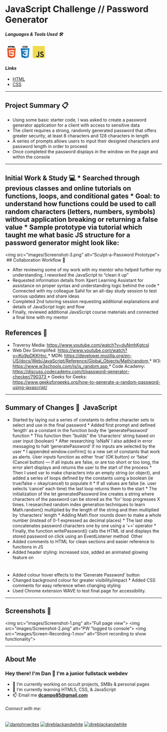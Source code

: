 # JavaScript Challenge // Password Generator

##### _Languages & Tools Used_ 🛠
<p align="left">
<img src="https://raw.githubusercontent.com/devicons/devicon/master/icons/html5/html5-original-wordmark.svg" alt="html5" width="40" height="40"/>
<img src="https://raw.githubusercontent.com/devicons/devicon/master/icons/css3/css3-original-wordmark.svg" alt="css3" width="40" height="40"/>
<a href="https://developer.mozilla.org/en-US/docs/Web/JavaScript" target="_blank" rel="noreferrer"> <img src="https://raw.githubusercontent.com/devicons/devicon/master/icons/javascript/javascript-original.svg" alt="javascript" width="40" height="40"/> </a>  
</p>

#### _Links_
* <a href="https://github.com/F3N215/Portfolio-Challenge/blob/main/index.html">HTML</a>
* <a href="https://github.com/F3N215/Portfolio-Challenge/blob/main/assets/css/style.css">CSS</a>

-----
## Project Summary 📋
* Using some basic starter code, I was asked to create a password generator application for a client with access to sensitive data 
* The client requires a strong, randomly generated password that offers greater security, at least 8 characters and 128 characters in length 
* A series of prompts allows users to input their designed characters and password length in order to proceed
* Once completed the password displays in the window on the page and within the console
-----
## Initial Work & Study 💻 * Searched through previous classes and online tutorials on functions, loops, and conditional gates * Goal: to understand how functions could be used to call random characters (letters, numbers, symbols) without application breaking or returning a false value * Sample prototype via tutorial which taught me what basic JS structure for a password generator might look like:

<img src="images/Screenshot-3.png" alt=“Sculpt-a-Password Prototype”>
 ## Collaboration Workflow 🦾
* After reviewing some of my work with my mentor who helped further my understanding, I reworked the JavaScript to “clean it up”
* Requested information details from Xpert Learning Assistant for assistance on proper syntax and understanding logic behind the code * Connected with my colleague Sahil for an all-day study session to test various updates and share ideas
* Completed 2nd tutoring session requesting additional explanations and details of JavaScript logic and flow
* Finally, reviewed additional JavaScript course materials and connected a final time with my mentor

## References 📔
* Traversy Media: https://www.youtube.com/watch?v=duNmhKgtcsI 
* Web Dev Simmplifed: https://www.youtube.com/watch?v=iKo9pDKKHnc * MDN: https://developer.mozilla.org/en-US/docs/Web/JavaScript/Reference/Global_Objects/Math/random * W3: https://www.w3schools.com/js/js_random.asp * Code Academy: https://discuss.codecademy.com/t/password-generator-checker/790373 * Geeks for Geeks: https://www.geeksforgeeks.org/how-to-generate-a-random-password-using-javascript/ 

-----
## Summary of Changes 📝  JavaScript
* Started by laying out a series of constants to define character sets to select and use in the final password * Added first prompt and defined ‘length’ as a constant in the function body the ‘generatePassword’ function * This function then “builds” the ‘characters’ string based on user input (boolean) * After researching ‘isNaN’ I also added in error messaging to halt ‘generatePassword’ if no inputs are selected by the user * I appended window.confirm() to a new set of constants that work as alerts. User inputs function as either ‘true’ (OK button) or ‘false’ (Cancel button) — if all inputs are false, or are too short or too long, the error alert displays and returns the user to the start of the process * Then I used var to make characters into an empty string (or object), and added a series of loops defined by the constants using a boolean (ie true/false = okay/cancel) to populate it * If all values are false (ie. user selects ‘cancel’ each time) the last loop returns them to the start * The initialization of the let generatedPassword line creates a string where characters of the password can be stored as the ‘for’ loop progresses X times. I researched random index generation techniques to learn Math.random() multiplied by the length of the string and then multiplied by ‘characters’ length * Adding Math.floor rounds down to make a whole number (instead of 0-1 expressed as decimal places) * The last step concatenates password characters one by one using a ‘+=‘ operator * Finally, the function writePassword() calls the HTML id and displays the stored password on click using an EventListener method
  Other
* Added comments to HTML for clean sections and easier reference to functions in JS
* Added header styling: increased size, added an animated glowing feature on <h1>
* Added colour hover effects to the ‘Generate Password’ button
* Changed background colour for greater visibility/impact * Added CSS comments for easy reference when changing styling
* Used Chrome extension WAVE to test final page for accessibility.

-----
## Screenshots 📸
<img src="images/Screenshot-1.png" alt="Full page view”>
<img src="images/Screenshot-2.png" alt=“PW “logged to console”>
<img src="images/Screen-Recording-1.mov” alt=“Short recording to show functionality”>

-----
## About Me
<h3 align="left">Hey there! I'm Dan 👋 I'm a junior fullstack webdev</h3>

* 🔭 I’m currently working on occult projects, SMBs & personal pages
* 🌱 I’m currently learning HTML5, CSS, & JavaScript
* 📫 Email me **dcampo85@gmail.com**

<h6 align="left">Connect with me:</h6>
<p align="left">
<a href="https://twitter.com/danjohnwrites" target="blank"><img align="center" src="https://raw.githubusercontent.com/rahuldkjain/github-profile-readme-generator/master/src/images/icons/Social/twitter.svg" alt="danjohnwrites" height="30" width="40" /></a>
<a href="https://instagram.com/direblackandwhite" target="blank"><img align="center" src="https://raw.githubusercontent.com/rahuldkjain/github-profile-readme-generator/master/src/images/icons/Social/instagram.svg" alt="direblackandwhite" height="30" width="40" /></a>
<a href="https://instagram.com/direpike" target="blank"><img align="center" src="https://raw.githubusercontent.com/rahuldkjain/github-profile-readme-generator/master/src/images/icons/Social/instagram.svg" alt="direblackandwhite" height="30" width="40" /></a>
</p>

